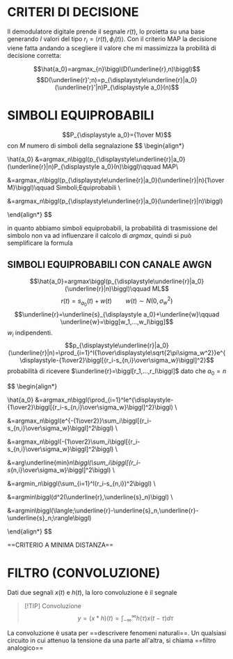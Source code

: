 # CRITERI DI DECISIONE
Il demodulatore digitale prende il segnale $r(t)$, lo proietta su una base generando $I$ valori del tipo $r_i=\langle r(t),\phi_i(t)\rangle$.
Con il criterio MAP la decisione viene fatta andando a scegliere il valore che mi massimizza la probilità di decisione corretta:

$$\hat{a_0}=argmax_{n}\biggl(D(\underline{r},n)\biggl)$$$$D(\underline{r}';n)=p_{\displaystyle\underline{r}|a_0}(\underline{r}'|n)P_{\displaystyle a_0}(n)$$

# SIMBOLI EQUIPROBABILI
$$P_{\displaystyle a_0}={1\over M}$$con $M$ numero di simboli della segnalazione
$$
\begin{align*}

\hat{a_0}
&=argmax_n\biggl(p_{\displaystyle\underline{r}|a_0}(\underline{r}|n)P_{\displaystyle a_0}(n)\biggl)\qquad MAP\\

&=argmax_n\biggl(p_{\displaystyle\underline{r}|a_0}(\underline{r}|n){1\over M}\biggl)\qquad Simboli\;Equiprobabili \\

&=argmax_n\biggl(p_{\displaystyle\underline{r}|a_0}(\underline{r}|n)\biggl)

\end{align*}
$$

in quanto abbiamo simboli equiprobabili, la probabilità di trasmissione del simbolo non va ad influenzare il calcolo di $argmax$, quindi si può semplificare la formula

## SIMBOLI EQUIPROBABILI CON CANALE AWGN
$$\hat{a_0}=argmax\biggl(p_{\displaystyle\underline{r}|a_0}(\underline{r}|n)\biggl)\qquad ML$$
$$r(t)=s_{\displaystyle a_0}(t)+w(t)\qquad w(t)\sim N(0,\sigma_w^2)$$
$$\underline{r}=\underline{s}_{\displaystyle a_0}+\underline{w}\qquad \underline{w}=\bigg[w_1,...,w_I\bigg]$$
$w_i$ indipendenti.
$$p_{\displaystyle\underline{r}|a_0}(\underline{r}|n)=\prod_{i=1}^I{1\over\displaystyle\sqrt{2\pi\sigma_w^2}}e^{\displaystyle-{1\over2}\biggl[{r_i-s_{n,i}\over\sigma_w}\biggl]^2}$$
probabilità di ricevere $\underline{r}=\biggl[r_1,...,r_I\biggl]$ dato che $a_0=n$

$$
\begin{align*}

\hat{a_0}
&=argmax_n\biggl(\prod_{i=1}^Ie^{\displaystyle-{1\over2}\biggl[{r_i-s_{n,i}\over\sigma_w}\biggl]^2}\biggl) \\

&=argmax_n\biggl(e^{-{1\over2}}\sum_i\biggl[{r_i-s_{n,i}\over\sigma_w}\biggl]^2\biggl) \\

&=argmax_n\biggl(-{1\over2}\sum_i\biggl[{r_i-s_{n,i}\over\sigma_w}\biggl]^2\biggl) \\

&=arg\underline{min}_n\biggl(\sum_i\biggl[{r_i-s_{n,i}\over\sigma_w}\biggl]^2\biggl) \\

&=argmin_n\biggl(\sum_{i=1}^I(r_i-s_{n,i})^2\biggl) \\

&=argmin\biggl(d^2(\underline{r},\underline{s}_n)\biggl) \\

&=argmin\biggl(\langle\;\underline{r}-\underline{s}_n,\underline{r}-\underline{s}_n\;\rangle\biggl)

\end{align*}
$$

==CRITERIO A MINIMA DISTANZA==

# FILTRO (CONVOLUZIONE)
Dati due segnali $x(t)$ e $h(t)$, la loro convoluzione è il segnale

>[!TIP] Convoluzione
>$$y=(x*h)(t)=\int_{-\infty}^{\infty}h(\tau)x(t-\tau)d\tau$$

La convoluzione è usata per ==descrivere fenomeni naturali==.
Un qualsiasi circuito in cui attenuo la tensione da una parte all'altra, si chiama ==filtro analogico==